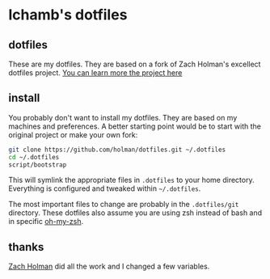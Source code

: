 # lchamb's dotfiles

## dotfiles

These are my dotfiles. They are based on a fork of Zach Holman's excellect dotfiles project. [You can learn more the project here](http://zachholman.com/2010/08/dotfiles-are-meant-to-be-forked/)

## install

You probably don't want to install my dotfiles. They are based on my machines and preferences. A better starting point would be to start with the original project or make your own fork:

```sh
git clone https://github.com/holman/dotfiles.git ~/.dotfiles
cd ~/.dotfiles
script/bootstrap
```

This will symlink the appropriate files in `.dotfiles` to your home directory.
Everything is configured and tweaked within `~/.dotfiles`.

The most important files to change are probably in the `.dotfiles/git` directory. These dotfiles also assume you are using zsh instead of bash and in specific [oh-my-zsh](https://github.com/robbyrussell/oh-my-zsh).

## thanks
[Zach Holman](https://github.com/holman) did all the work and I changed a few variables.

